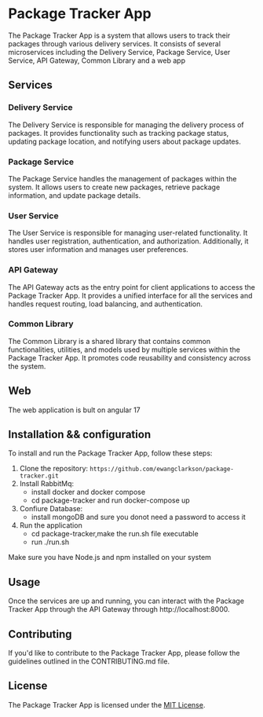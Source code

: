 # Package Tracker App

The Package Tracker App is a system that allows users to track their packages through various delivery services. It consists of several microservices including the Delivery Service, Package Service, User Service, API Gateway, Common Library and a web app

## Services

### Delivery Service

The Delivery Service is responsible for managing the delivery process of packages. It provides functionality such as tracking package status, updating package location, and notifying users about package updates.

### Package Service

The Package Service handles the management of packages within the system. It allows users to create new packages, retrieve package information, and update package details.

### User Service

The User Service is responsible for managing user-related functionality. It handles user registration, authentication, and authorization. Additionally, it stores user information and manages user preferences.

### API Gateway

The API Gateway acts as the entry point for client applications to access the Package Tracker App. It provides a unified interface for all the services and handles request routing, load balancing, and authentication.

### Common Library

The Common Library is a shared library that contains common functionalities, utilities, and models used by multiple services within the Package Tracker App. It promotes code reusability and consistency across the system.

## Web
  The web application is bult on angular 17

## Installation && configuration

To install and run the Package Tracker App, follow these steps:

1. Clone the repository: `https://github.com/ewangclarkson/package-tracker.git`
2. Install RabbitMq: 
    - install docker and docker compose
    - cd package-tracker and run docker-compose up
3. Confiure Database:
   - install mongoDB and sure you donot need a password to access it
3. Run the application
   - cd package-tracker,make the run.sh file executable
   - run ./run.sh

Make sure you have Node.js and npm installed on your system


## Usage

Once the services are up and running, you can interact with the Package Tracker App through the API Gateway through http://localhost:8000.

## Contributing

If you'd like to contribute to the Package Tracker App, please follow the guidelines outlined in the CONTRIBUTING.md file.

## License

The Package Tracker App is licensed under the [MIT License](LICENSE).
